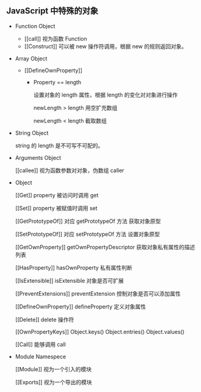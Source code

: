 ## JavaScript 中特殊的对象

- Function Object

  - [[call]] 视为函数 Function
  - [[Construct]] 可以被 new 操作符调用，根据 new 的规则返回对象。

- Array Object

  - [[DefineOwnProperty]]

    - Property == length

      设置对象的 length 属性，根据 length 的变化对对象进行操作

      newLength > length 用空扩充数组

      newLength < length 截取数组

- String Object

  string 的 length 是不可写不可配的。

- Arguments Object

  [[callee]] 视为函数参数对对象，伪数组 caller

- Object

  [[Get]] property 被访问时调用 get

  [[Set]] property 被赋值时调用 set

  [[GetPrototypeOf]] 对应 getPrototypeOf 方法 获取对象原型

  [[SetPrototypeOf]] 对应 setPrototypeOf 方法 设置对象原型

  [[GetOwnProperty]] getOwnPropertyDescriptor 获取对象私有属性的描述列表

  [[HasProperty]] hasOwnProperty 私有属性判断

  [[IsExtensible]] isExtensible 对象是否可扩展

  [[PreventExtensions]] preventExtension 控制对象是否可以添加属性

  [[DefineOwnProperty]] defineProperty 定义对象属性

  [[Delete]] delete 操作符

  [[OwnPropertyKeys]] Object.keys() Object.entries() Object.values()

  [[Call]] 能够调用 call

- Module Namespece

  [[Module]] 视为一个引入的模块

  [[Exports]] 视为一个导出的模块
